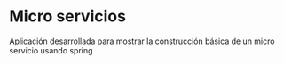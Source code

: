 # Micro servicios
Aplicación desarrollada para mostrar la construcción básica de un micro servicio usando spring 
